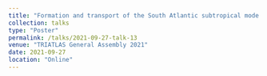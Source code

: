 ```yaml
---
title: "Formation and transport of the South Atlantic subtropical mode water in eddy-permitting observations"
collection: talks
type: "Poster"
permalink: /talks/2021-09-27-talk-13
venue: "TRIATLAS General Assembly 2021"
date: 2021-09-27
location: "Online"
---
```

